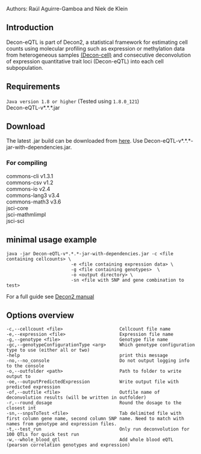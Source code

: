 
Authors: Raúl Aguirre-Gamboa and Niek de Klein

## Introduction 
Decon-eQTL is part of Decon2, a statistical framework for estimating cell counts using molecular profiling such as expression or methylation data from heterogeneous samples 
[(Decon-cell)](https://github.com/molgenis/systemsgenetics/tree/master/Decon2/DeconCell) and consecutive deconvolution of expression quantitative trait loci (Decon-eQTL) into each cell subpopulation.


## Requirements
`Java version 1.8 or higher` (Tested using `1.8.0_121`)  
Decon-eQTL-v\*.\*.\*.jar

## Download

The latest .jar build can be downloaded from [here](www.molgenis.org/jenkins/job/systemsgenetics/Decon-eQTL$Decon-eQTL/lastBuild/). Use Decon-eQTL-v\*.\*.\*-jar-with-dependencies.jar.

### For compiling
commons-cli v1.3.1  
commons-csv v1.2  
commons-io v2.4  
commons-lang3 v3.4  
commons-math3 v3.6  
jsci-core  
jsci-mathmlimpl  
jsci-sci

## minimal usage example
    
    java -jar Decon-eQTL-v*.*.*-jar-with-dependencies.jar -c <file containing cellcounts> \
                            -e <file containing expression data> \
                            -g <file containing genotypes>  \
                            -o <output directory> \
                            -sn <file with SNP and gene combination to test>
    
For a full guide see [Decon2 manual](https://github.com/molgenis/systemsgenetics/tree/master/Decon2)

## Options overview

    -c,--cellcount <file>                     Cellcount file name
    -e,--expression <file>                    Expression file name
    -g,--genotype <file>                      Genotype file name
    -gc,--genotypeConfigurationType <arg>     Which genotype configuration type to use (either all or two)
    -help                                     print this message
    -no,--no_console                          Do not output logging info to the console
    -o,--outfolder <path>                     Path to folder to write output to
    -oe,--outputPredictedExpression           Write output file with predicted expression
    -of,--outfile <file>                      Outfile name of deconvolution results (will be written in outfolder)
    -r,--round_dosage                         Round the dosage to the closest int
    -sn,--snpsToTest <file>                   Tab delimited file with first column gene name, second column SNP name. Need to match with names from genotype and expression files.
    -t,--test_run                             Only run deconvolution for 100 QTLs for quick test run
    -w,--whole_blood_qtl                      Add whole blood eQTL (pearson correlation genotypes and expression)
